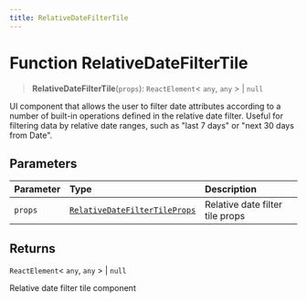 ```yaml
---
title: RelativeDateFilterTile
---
```


# Function RelativeDateFilterTile

> **RelativeDateFilterTile**(`props`): `ReactElement`\< `any`, `any` \> \| `null`

UI component that allows the user to filter date attributes according to
a number of built-in operations defined in the relative date filter.
Useful for filtering data by relative date ranges, such as "last 7 days" or "next 30 days from Date".

## Parameters

| Parameter | Type | Description |
| :------ | :------ | :------ |
| `props` | [`RelativeDateFilterTileProps`](../interfaces/interface.RelativeDateFilterTileProps.md) | Relative date filter tile props |

## Returns

`ReactElement`\< `any`, `any` \> \| `null`

Relative date filter tile component
